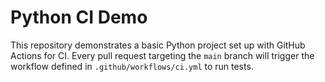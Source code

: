 # Python CI Demo

This repository demonstrates a basic Python project set up with GitHub Actions for CI. Every pull request targeting the `main` branch will trigger the workflow defined in `.github/workflows/ci.yml` to run tests.
